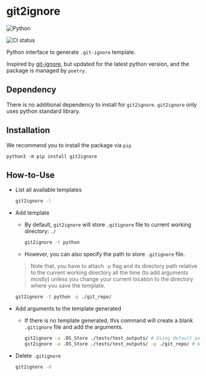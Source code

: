 
# git2ignore

![Python](https://img.shields.io/badge/python-3670A0?style=for-the-badge&logo=python&logoColor=ffdd54)

![CI status](https://github.com/github/docs/actions/workflows/main.yml/badge.svg)
<!-- Pytest Coverage Comment:Begin -->
<!-- Pytest Coverage Comment:End -->


Python interface to generate `.git-ignore` template.

Inspired by [git-ignore](https://github.com/qqpann/Git-ignore), but updated for the latest python version, and the package is managed by `poetry`.

## Dependency

There is no additional dependency to install for `git2ignore`. `git2ignore` only uses python standard library.

## Installation

We recommend you to install the package via `pip`

```zhs
python3 -m pip install git2ignore
```

## How-to-Use

- List all available templates

    ```zsh
    git2ignore -l
    ```

- Add template
  - By default, `git2ignore` will store `.gitignore` file to current working directory: `./`

    ```zsh
    git2ignore -t python
    ```

  - However, you can also specify the path to store `.gitignore` file.

  > Note that, you have to attach `-p` flag and its directory path relative to the current working directory all the time (to add arguments mostly) unless you change your current location to the directory where you save the template.

    ```zsh
    git2ignore -t python -p ./git_repo/
    ```

- Add arguments to the template generated
  - If there is no template generated, this command will create a blank `.gitignore` file and add the arguments.

    ```zsh
    git2ignore -a .DS_Store ./tests/test_outputs/ # Using default path
    git2ignore -a .DS_Store ./tests/test_outputs/ -p ./git_repo/ # With custom path
    ```

- Delete `.gitignore`

    ```zsh
    git2ignore -d
    ```
